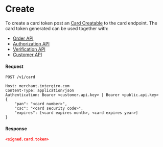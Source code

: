 # Create

To create a card token post an [Card Creatable](../acquiring/reference.html#creatable-5) to the card endpoint. The card token generated can be used together with: 

- [Order API](../order/create.html)
- [Authorization API](../acquiring/api.html#authorization)
- [Verification API](../acquiring/api.html#verification)
- [Customer API](../customer/create.html)

#### Request
``` {1}
POST /v1/card

Host: merchant.intergiro.com
Content-Type: application/json
Authentication: Bearer <customer.api.key> | Bearer <public.api.key>
{
	"pan": "<card number>",
	"csc": "<card security code>",
	"expires": [<card expires month>, <card expires year>]
}
```

#### Response
```json
<signed.card.token>
```
